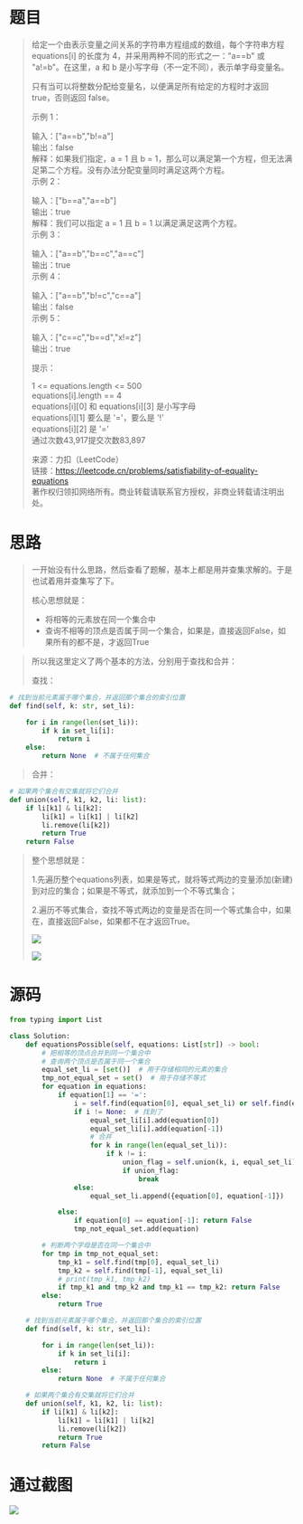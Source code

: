 
<BlogInfo id="1345" title="LeetCode之等式方程的可满足性" author="白日梦想猿" pv=0 read_times=0 pre_cost_time="128" category="leetcode100题" tag_list="['leetcode', '              并查集']" create_time="2022.07.21 16:52:09.842470" update_time="2022.07.21 16:52:09" />

#  题目

> 给定一个由表示变量之间关系的字符串方程组成的数组，每个字符串方程 equations[i] 的长度为 4，并采用两种不同的形式之一："a==b" 或
> "a!=b"。在这里，a 和 b 是小写字母（不一定不同），表示单字母变量名。
>
> 只有当可以将整数分配给变量名，以便满足所有给定的方程时才返回 true，否则返回 false。
>
>  
>
> 示例 1：
>
> 输入：["a==b","b!=a"]  
>  输出：false  
>  解释：如果我们指定，a = 1 且 b = 1，那么可以满足第一个方程，但无法满足第二个方程。没有办法分配变量同时满足这两个方程。  
>  示例 2：
>
> 输入：["b==a","a==b"]  
>  输出：true  
>  解释：我们可以指定 a = 1 且 b = 1 以满足满足这两个方程。  
>  示例 3：
>
> 输入：["a==b","b==c","a==c"]  
>  输出：true  
>  示例 4：
>
> 输入：["a==b","b!=c","c==a"]  
>  输出：false  
>  示例 5：
>
> 输入：["c==c","b==d","x!=z"]  
>  输出：true  
>  
>
> 提示：
>
> 1 <= equations.length <= 500  
>  equations[i].length == 4  
>  equations[i][0] 和 equations[i][3] 是小写字母  
>  equations[i][1] 要么是 '='，要么是 '!'  
>  equations[i][2] 是 '='  
>  通过次数43,917提交次数83,897
>
> 来源：力扣（LeetCode）  
>  链接：https://leetcode.cn/problems/satisfiability-of-equality-equations  
>  著作权归领扣网络所有。商业转载请联系官方授权，非商业转载请注明出处。

# 思路

> 一开始没有什么思路，然后查看了题解，基本上都是用并查集求解的。于是也试着用并查集写了下。
>
> 核心思想就是：
>
>   * 将相等的元素放在同一个集合中
>   * 查询不相等的顶点是否属于同一个集合，如果是，直接返回False，如果所有的都不是，才返回True
>

>
> 所以我这里定义了两个基本的方法，分别用于查找和合并：
>
> 查找：
>

```python
# 找到当前元素属于哪个集合，并返回那个集合的索引位置
def find(self, k: str, set_li):

    for i in range(len(set_li)):
        if k in set_li[i]:
            return i
    else:
        return None  # 不属于任何集合
```

>
> 合并：
>

```python
# 如果两个集合有交集就将它们合并
def union(self, k1, k2, li: list):
    if li[k1] & li[k2]:
        li[k1] = li[k1] | li[k2]
        li.remove(li[k2])
        return True
    return False
```
>
> 整个思想就是：
>
> 1.先遍历整个equations列表，如果是等式，就将等式两边的变量添加(新建)到对应的集合；如果是不等式，就添加到一个不等式集合；
>
> 2.遍历不等式集合，查找不等式两边的变量是否在同一个等式集合中，如果在，直接返回False，如果都不在才返回True。
>
> ![](https://img-blog.csdnimg.cn/88cf4a0cb84846fc93133c6a61345869.png)
>
> ![](https://img-blog.csdnimg.cn/ec8e10e619844af2b0a08dc16c4611f2.png)
>
>  

# 源码


```python
from typing import List

class Solution:
    def equationsPossible(self, equations: List[str]) -> bool:
        # 把相等的顶点合并到同一个集合中
        # 查询两个顶点是否属于同一个集合
        equal_set_li = [set()]  # 用于存储相同的元素的集合
        tmp_not_equal_set = set()  # 用于存储不等式
        for equation in equations:
            if equation[1] == '=':
                i = self.find(equation[0], equal_set_li) or self.find(equation[-1], equal_set_li)  # 查询当前元素所在集合的位置
                if i != None:  # 找到了
                    equal_set_li[i].add(equation[0])
                    equal_set_li[i].add(equation[-1])
                    # 合并
                    for k in range(len(equal_set_li)):
                        if k != i:
                            union_flag = self.union(k, i, equal_set_li)
                            if union_flag:
                                break
                else:
                    equal_set_li.append({equation[0], equation[-1]})

            else:
                if equation[0] == equation[-1]: return False
                tmp_not_equal_set.add(equation)

        # 判断两个字母是否在同一个集合中
        for tmp in tmp_not_equal_set:
            tmp_k1 = self.find(tmp[0], equal_set_li)
            tmp_k2 = self.find(tmp[-1], equal_set_li)
            # print(tmp_k1, tmp_k2)
            if tmp_k1 and tmp_k2 and tmp_k1 == tmp_k2: return False
        else:
            return True

    # 找到当前元素属于哪个集合，并返回那个集合的索引位置
    def find(self, k: str, set_li):

        for i in range(len(set_li)):
            if k in set_li[i]:
                return i
        else:
            return None  # 不属于任何集合

    # 如果两个集合有交集就将它们合并
    def union(self, k1, k2, li: list):
        if li[k1] & li[k2]:
            li[k1] = li[k1] | li[k2]
            li.remove(li[k2])
            return True
        return False
```


# 通过截图

![](https://img-blog.csdnimg.cn/a7685a72491946458577bd2b336ea592.png)




